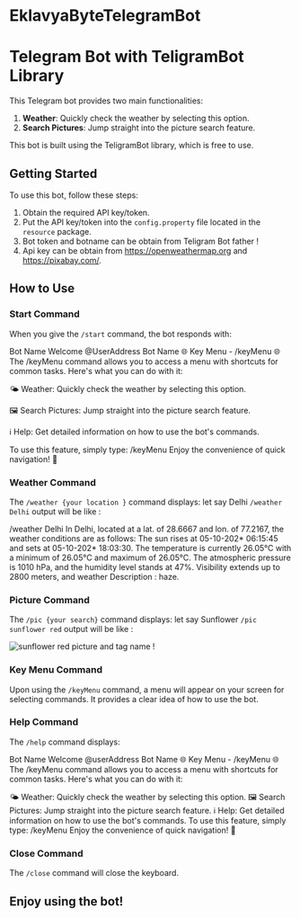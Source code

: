 ﻿# EklavyaByteTelegramBot

 # Telegram Bot with TeligramBot Library

This Telegram bot provides two main functionalities:

1. **Weather**: Quickly check the weather by selecting this option.
2. **Search Pictures**: Jump straight into the picture search feature.

This bot is built using the TeligramBot library, which is free to use.

## Getting Started

To use this bot, follow these steps:

1. Obtain the required API key/token.
2. Put the API key/token into the `config.property` file located in the `resource` package.
3. Bot token and botname can be obtain from Teligram Bot father ! 
4. Api key can be obtain from https://openweathermap.org and https://pixabay.com/.

## How to Use

### Start Command
When you give the `/start` command, the bot responds with:

Bot Name
Welcome @UserAddress
Bot Name
🌐 Key Menu - /keyMenu 🌐
The /keyMenu command allows you to access a menu with shortcuts for common tasks. Here's what you can do with it:

🌤️ Weather: Quickly check the weather by selecting this option.

🖼️ Search Pictures: Jump straight into the picture search feature.

ℹ️ Help: Get detailed information on how to use the bot's commands.

To use this feature, simply type:
/keyMenu
Enjoy the convenience of quick navigation! 🤖


### Weather Command
The `/weather {your location }` command displays:
let say Delhi `/weather Delhi` output will be like : 

/weather Delhi 
In Delhi, located at a lat. of 28.6667 and lon. of 77.2167, the weather conditions are as follows:
The sun rises at 05-10-202* 06:15:45 and sets at 05-10-202* 18:03:30.
The temperature is currently 26.05°C with a minimum of 26.05°C and maximum of 26.05°C.
The atmospheric pressure is 1010 hPa, and the humidity level stands at 47%.
Visibility extends up to 2800 meters, and weather Description : haze.

### Picture Command
The `/pic {your search}` command displays:
let say Sunflower `/pic sunflower red` output will be like : 

![sunflower red](https://cdn.pixabay.com/photo/2021/09/17/17/01/red-sunflower-6633324_1280.jpg)
picture and tag name ! 

### Key Menu Command
Upon using the `/keyMenu` command, a menu will appear on your screen for selecting commands. It provides a clear idea of how to use the bot.

### Help Command
The `/help` command displays:

Bot Name
Welcome @userAddress
Bot Name
🌐 Key Menu - /keyMenu 🌐
The /keyMenu command allows you to access a menu with shortcuts for common tasks. Here's what you can do with it:

🌤️ Weather: Quickly check the weather by selecting this option.
🖼️ Search Pictures: Jump straight into the picture search feature.
ℹ️ Help: Get detailed information on how to use the bot's commands.
To use this feature, simply type:
/keyMenu
Enjoy the convenience of quick navigation! 🤖


### Close Command
The `/close` command will close the keyboard.

## Enjoy using the bot!







